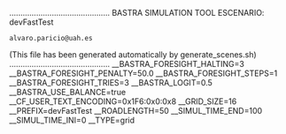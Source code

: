.............................................
    BASTRA SIMULATION TOOL
    ESCENARIO: devFastTest

    alvaro.paricio@uah.es
(This file has been generated automatically by generate_scenes.sh)
.............................................
__BASTRA_FORESIGHT_HALTING=3
__BASTRA_FORESIGHT_PENALTY=50.0
__BASTRA_FORESIGHT_STEPS=1
__BASTRA_FORESIGHT_TRIES=3
__BASTRA_LOGIT=0.5
__BASTRA_USE_BALANCE=true
__CF_USER_TEXT_ENCODING=0x1F6:0x0:0x8
__GRID_SIZE=16
__PREFIX=devFastTest
__ROADLENGTH=50
__SIMUL_TIME_END=100
__SIMUL_TIME_INI=0
__TYPE=grid

